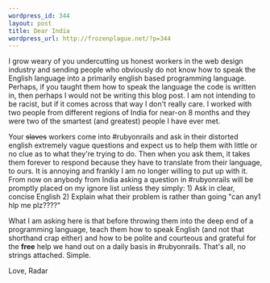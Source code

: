 ```yaml
--- 
wordpress_id: 344
layout: post
title: Dear India
wordpress_url: http://frozenplague.net/?p=344
---
```

I grow weary of you undercutting us honest workers in the web design industry and sending people who obviously do not know how to speak the English language into a primarily english based programming language. Perhaps, if you taught them how to speak the language the code is written in, then perhaps I would not be writing this blog post. I am not intending to be racist, but if it comes across that way I don't really care. I worked with two people from different regions of India for near-on 8 months and they were two of the smartest (and greatest) people I have ever met.

Your <s>slaves</s> workers come into #rubyonrails and ask in their distorted english extremely vague questions and expect us to help them with little or no clue as to what they're trying to do. Then when you ask them, it takes them forever to respond because they have to translate from their language, to ours. It is annoying and frankly I am no longer willing to put up with it. From now on anybody from India asking a question in #rubyonrails will be promptly placed on my ignore list unless they simply: 1) Ask in clear, concise English 2) Explain what their problem is rather than going "can any1 hlp me plz????"

What I am asking here is that before throwing them into the deep end of a programming language, teach them how to speak English (and not that shorthand crap either) and how to be polite and courteous and grateful for the <b>free</b> help we hand out on a daily basis in #rubyonrails. That's all, no strings attached. Simple.

Love,
Radar
